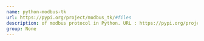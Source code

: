 ```yaml
---
name: python-modbus-tk
url: https://pypi.org/project/modbus_tk/#files
description: of modbus protocol in Python. URL : https://pypi.org/project/modbus_tk/#files Groups : None
group: None
---
```

